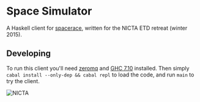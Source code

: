 # Space Simulator

A Haskell client for [spacerace](https://github.com/lmccalman/spacerace), written for the NICTA ETD retreat (winter 2015).

## Developing

To run this client you'll need [zeromq](http://zeromq.org/area:download) and [GHC 7.10](https://www.haskell.org/downloads) installed.
Then simply `cabal install --only-dep && cabal repl` to load the code, and run `main` to try the client.

![NICTA](http://i.imgur.com/Ns5hntl.jpg)
